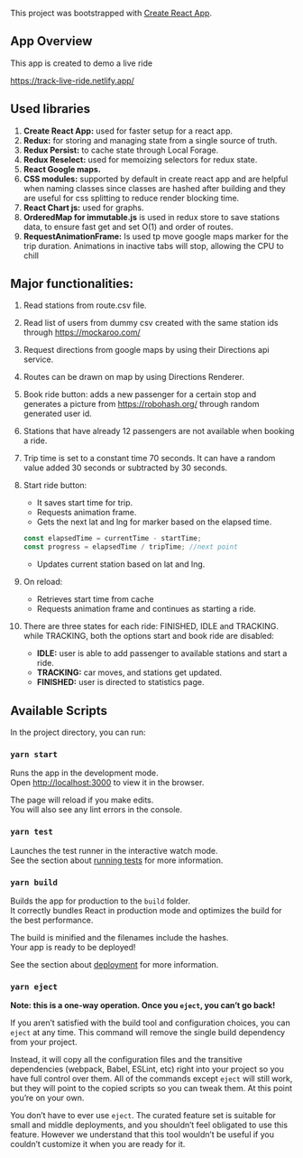This project was bootstrapped with [Create React App](https://github.com/facebook/create-react-app).

## App Overview

This app is created to demo a live ride

https://track-live-ride.netlify.app/

## Used libraries

1. **Create React App:** used for faster setup for a react app.
2. **Redux:** for storing and managing state from a single source of truth.
3. **Redux Persist:** to cache state through Local Forage.
4. **Redux Reselect:** used for memoizing selectors for redux state.
5. **React Google maps.**
6. **CSS modules:** supported by default in create react app and are helpful when naming classes since classes are hashed after building and they are useful for css splitting to reduce render blocking time.
7. **React Chart js:** used for graphs.
8. **OrderedMap for immutable.js** is used in redux store to save stations data, to ensure fast get and set O(1) and order of routes.
9. **RequestAnimationFrame:** Is used tp move google maps marker for the trip duration. Animations in inactive tabs will stop, allowing the CPU to chill

## Major functionalities:

1. Read stations from route.csv file.
2. Read list of users from dummy csv created with the same station ids through https://mockaroo.com/
3. Request directions from google maps by using their Directions api service.
4. Routes can be drawn on map by using Directions Renderer.
5. Book ride button: adds a new passenger for a certain stop and generates a picture from https://robohash.org/ through random generated user id.
6. Stations that have already 12 passengers are not available when booking a ride.
7. Trip time is set to a constant time 70 seconds. It can have a random value added 30 seconds or subtracted by 30 seconds.
8. Start ride button:
   - It saves start time for trip.
   - Requests animation frame.
   - Gets the next lat and lng for marker based on the elapsed time.
   ```javascript
   const elapsedTime = currentTime - startTime;
   const progress = elapsedTime / tripTime; //next point
   ```
   - Updates current station based on lat and lng.
9. On reload:

   - Retrieves start time from cache
   - Requests animation frame and continues as starting a ride.

10. There are three states for each ride: FINISHED, IDLE and TRACKING. while TRACKING, both the options start and book ride are disabled:
    - **IDLE:** user is able to add passenger to available stations and start a ride.
    - **TRACKING:** car moves, and stations get updated.
    - **FINISHED:** user is directed to statistics page.

## Available Scripts

In the project directory, you can run:

### `yarn start`

Runs the app in the development mode.<br />
Open [http://localhost:3000](http://localhost:3000) to view it in the browser.

The page will reload if you make edits.<br />
You will also see any lint errors in the console.

### `yarn test`

Launches the test runner in the interactive watch mode.<br />
See the section about [running tests](https://facebook.github.io/create-react-app/docs/running-tests) for more information.

### `yarn build`

Builds the app for production to the `build` folder.<br />
It correctly bundles React in production mode and optimizes the build for the best performance.

The build is minified and the filenames include the hashes.<br />
Your app is ready to be deployed!

See the section about [deployment](https://facebook.github.io/create-react-app/docs/deployment) for more information.

### `yarn eject`

**Note: this is a one-way operation. Once you `eject`, you can’t go back!**

If you aren’t satisfied with the build tool and configuration choices, you can `eject` at any time. This command will remove the single build dependency from your project.

Instead, it will copy all the configuration files and the transitive dependencies (webpack, Babel, ESLint, etc) right into your project so you have full control over them. All of the commands except `eject` will still work, but they will point to the copied scripts so you can tweak them. At this point you’re on your own.

You don’t have to ever use `eject`. The curated feature set is suitable for small and middle deployments, and you shouldn’t feel obligated to use this feature. However we understand that this tool wouldn’t be useful if you couldn’t customize it when you are ready for it.
